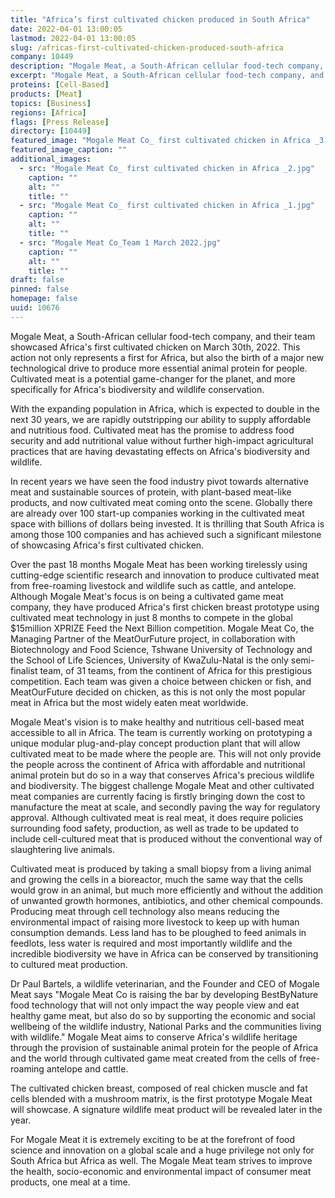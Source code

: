 ```yaml
---
title: "Africa’s first cultivated chicken produced in South Africa"
date: 2022-04-01 13:00:05
lastmod: 2022-04-01 13:00:05
slug: /africas-first-cultivated-chicken-produced-south-africa
company: 10449
description: "Mogale Meat, a South-African cellular food-tech company, and their team showcased Africa’s first cultivated chicken on March 30th, 2022. This action not only represents a first for Africa, but also the birth of a major new technological drive to produce more essential animal protein for people. Cultivated meat is a potential game-changer for the planet, and more specifically for Africa’s biodiversity and wildlife conservation."
excerpt: "Mogale Meat, a South-African cellular food-tech company, and their team showcased Africa’s first cultivated chicken on March 30th, 2022. This action not only represents a first for Africa, but also the birth of a major new technological drive to produce more essential animal protein for people. Cultivated meat is a potential game-changer for the planet, and more specifically for Africa’s biodiversity and wildlife conservation."
proteins: [Cell-Based]
products: [Meat]
topics: [Business]
regions: [Africa]
flags: [Press Release]
directory: [10449]
featured_image: "Mogale Meat Co_ first cultivated chicken in Africa _3.jpg"
featured_image_caption: ""
additional_images:
  - src: "Mogale Meat Co_ first cultivated chicken in Africa _2.jpg"
    caption: ""
    alt: ""
    title: ""
  - src: "Mogale Meat Co_ first cultivated chicken in Africa _1.jpg"
    caption: ""
    alt: ""
    title: ""
  - src: "Mogale Meat Co_Team 1 March 2022.jpg"
    caption: ""
    alt: ""
    title: ""
draft: false
pinned: false
homepage: false
uuid: 10676
---
```

Mogale Meat, a South-African cellular food-tech company, and their team
showcased Africa's first cultivated chicken on March 30th, 2022. This
action not only represents a first for Africa, but also the birth of a
major new technological drive to produce more essential animal protein
for people. Cultivated meat is a potential game-changer for the planet,
and more specifically for Africa's biodiversity and wildlife
conservation.

With the expanding population in Africa, which is expected to double in
the next 30 years, we are rapidly outstripping our ability to supply
affordable and nutritious food. Cultivated meat has the promise to
address food security and add nutritional value without further
high-impact agricultural practices that are having devastating effects
on Africa's biodiversity and wildlife.

In recent years we have seen the food industry pivot towards alternative
meat and sustainable sources of protein, with plant-based meat-like
products, and now cultivated meat coming onto the scene. Globally there
are already over 100 start-up companies working in the cultivated meat
space with billions of dollars being invested. It is thrilling that
South Africa is among those 100 companies and has achieved such a
significant milestone of showcasing Africa's first cultivated chicken.

Over the past 18 months Mogale Meat has been working tirelessly using
cutting-edge scientific research and innovation to produce cultivated
meat from free-roaming livestock and wildlife such as cattle, and
antelope. Although Mogale Meat's focus is on being a cultivated game
meat company, they have produced Africa's first chicken breast prototype
using cultivated meat technology in just 8 months to compete in the
global \$15million XPRIZE Feed the Next Billion competition. Mogale Meat
Co, the Managing Partner of the MeatOurFuture project, in collaboration
with Biotechnology and Food Science, Tshwane University of Technology
and the School of Life Sciences, University of KwaZulu-Natal is the only
semi-finalist team, of 31 teams, from the continent of Africa for this
prestigious competition. Each team was given a choice between chicken or
fish, and MeatOurFuture decided on chicken, as this is not only the most
popular meat in Africa but the most widely eaten meat worldwide.

Mogale Meat's vision is to make healthy and nutritious cell-based meat
accessible to all in Africa. The team is currently working on
prototyping a unique modular plug-and-play concept production plant that
will allow cultivated meat to be made where the people are. This will
not only provide the people across the continent of Africa with
affordable and nutritional animal protein but do so in a way that
conserves Africa's precious wildlife and biodiversity. The biggest
challenge Mogale Meat and other cultivated meat companies are currently
facing is firstly bringing down the cost to manufacture the meat at
scale, and secondly paving the way for regulatory approval. Although
cultivated meat is real meat, it does require policies surrounding food
safety, production, as well as trade to be updated to include
cell-cultured meat that is produced without the conventional way of
slaughtering live animals.

Cultivated meat is produced by taking a small biopsy from a living
animal and growing the cells in a bioreactor, much the same way that the
cells would grow in an animal, but much more efficiently and without the
addition of unwanted growth hormones, antibiotics, and other chemical
compounds. Producing meat through cell technology also means reducing
the environmental impact of raising more livestock to keep up with human
consumption demands. Less land has to be ploughed to feed animals in
feedlots, less water is required and most importantly wildlife and the
incredible biodiversity we have in Africa can be conserved by
transitioning to cultured meat production.

Dr Paul Bartels, a wildlife veterinarian, and the Founder and CEO of
Mogale Meat says "Mogale Meat Co is raising the bar by developing
BestByNature food technology that will not only impact the way people
view and eat healthy game meat, but also do so by supporting the
economic and social wellbeing of the wildlife industry, National Parks
and the communities living with wildlife." Mogale Meat aims to conserve
Africa's wildlife heritage through the provision of sustainable animal
protein for the people of Africa and the world through cultivated game
meat created from the cells of free-roaming antelope and cattle.

The cultivated chicken breast, composed of real chicken muscle and fat
cells blended with a mushroom matrix, is the first prototype Mogale Meat
will showcase. A signature wildlife meat product will be revealed later
in the year.

For Mogale Meat it is extremely exciting to be at the forefront of food
science and innovation on a global scale and a huge privilege not only
for South Africa but Africa as well. The Mogale Meat team strives to
improve the health, socio-economic and environmental impact of consumer
meat products, one meal at a time.
